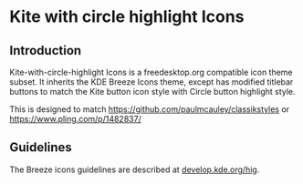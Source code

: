 # Kite with circle highlight Icons

## Introduction

Kite-with-circle-highlight Icons is a freedesktop.org compatible icon theme subset. It inherits the KDE Breeze Icons theme, except has modified titlebar buttons to match the Kite button icon style with Circle button highlight style.

This is designed to match https://github.com/paulmcauley/classikstyles or https://www.pling.com/p/1482837/

## Guidelines

The Breeze icons guidelines are described at [develop.kde.org/hig](https://develop.kde.org/hig).
